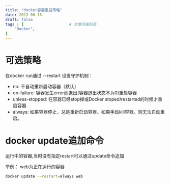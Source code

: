 ```yaml
---
title: "docker容器重启策略"
date: 2023-06-18
draft: false
tags : [                    # 文章所属标签
    "Docker",
]
---
```


# 可选策略

在docker run通过 --restart 设置守护机制：

- no: 不自动重新启动容器（默认）
- on-failure: 容器发生error而退出(容器退出状态不为0)重启容器
- unless-stopped:  在容器已经stop掉或Docker stoped/restarted的时候才重启容器
- always: 如果容器停止，总是重新启动容器。如果手动kill容器，则无法自动重启。

# docker update追加命令

运行中的容器,当时没有指定restart可以通过update命令追加

举例： web为正在运行的容器

```bash
docker update --restart=always web
```